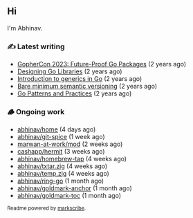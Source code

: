 ## Hi

I'm Abhinav.

### ✍️ Latest writing


- [GopherCon 2023: Future-Proof Go Packages](https://abhinavg.net/2023/09/27/future-proof-packages/) (2 years ago)
- [Designing Go Libraries](https://abhinavg.net/2022/12/06/designing-go-libraries/) (2 years ago)
- [Introduction to generics in Go](https://abhinavg.net/2022/11/23/generics-intro/) (2 years ago)
- [Bare minimum semantic versioning](https://abhinavg.net/2022/11/07/semver/) (2 years ago)
- [Go Patterns and Practices](https://abhinavg.net/2022/09/19/go-patterns-and-practices-talk/) (2 years ago)

### 🪵 Ongoing work


- [abhinav/home](https://github.com/abhinav/home) (4 days ago)
- [abhinav/git-spice](https://github.com/abhinav/git-spice) (1 week ago)
- [marwan-at-work/mod](https://github.com/marwan-at-work/mod) (2 weeks ago)
- [cashapp/hermit](https://github.com/cashapp/hermit) (3 weeks ago)
- [abhinav/homebrew-tap](https://github.com/abhinav/homebrew-tap) (4 weeks ago)
- [abhinav/txtar.zig](https://github.com/abhinav/txtar.zig) (4 weeks ago)
- [abhinav/temp.zig](https://github.com/abhinav/temp.zig) (4 weeks ago)
- [abhinav/ring-go](https://github.com/abhinav/ring-go) (1 month ago)
- [abhinav/goldmark-anchor](https://github.com/abhinav/goldmark-anchor) (1 month ago)
- [abhinav/goldmark-toc](https://github.com/abhinav/goldmark-toc) (1 month ago)

<sub>Readme powered by [markscribe](https://github.com/muesli/markscribe).</sub>
